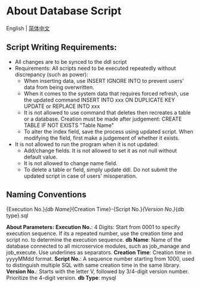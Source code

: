 ﻿# About Database Script

English | [简体中文](README.md)

## Script Writing Requirements:

- All changes are to be synced to the ddl script
- Requirements: All scripts need to be executed repeatedly without discrepancy (such as power):
  - When inserting data, use INSERT IGNORE INTO to prevent users' data from being overwritten.
  - When it comes to the system data that requires forced refresh, use the updated command INSERT INTO xxx ON DUPLICATE KEY UPDATE or  REPLACE INTO  xxx
  - It is not allowed to use command that deletes then recreates a table or a database. Creation must be made after judgement: CREATE TABLE IF NOT EXISTS "Table Name"
  - To alter the index field, save the process using updated script. When modifying the field, first make a judgement of whether it exists.
- It is not allowed to run the program when it is not updated:
  - Add/change fields. It is not allowed to set it as not null without default value.
  - It is not allowed to change name field.
  - To delete a table or field, simply update ddl. Do not submit the updated script in case of users' misoperation.


## Naming Conventions

{Execution No.}_{db Name}_{Creation Time}-{Script No.}_{Version No.}_{db type}.sql

**About Parameters:**
**Execution No.**: 4 Digits: Start from 0001 to specify execution sequence. If its a repeated number, use the creation time and script no. to determine the execution sequence.
**db Name**:  Name of the database connected to all microservice modules, such as job_manage and job_execute. Use underlines as separators.
**Creation Time**: Creation time in yyyyMMdd format.
**Script No.**: A sequence number starting from 1000, used to distinguish multiple SQL with same creation time in the same library.
**Version No.**: Starts with the letter V, followed by 3/4-digit version number. Prioritize the 4-digit version.
**db Type**: mysql
